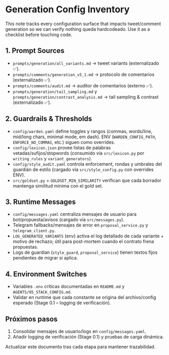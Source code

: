 # Generation Config Inventory

This note tracks every configuration surface that impacts tweet/comment generation so we can verify nothing queda hardcodeado. Use it as a checklist before touching code.

## 1. Prompt Sources
- `prompts/generation/all_variants.md` → tweet variants (externalizado ✅).
- `prompts/comments/generation_v5_1.md` → protocolo de comentarios (externalizado ✅).
- `prompts/comments/audit.md` → auditor de comentarios (externo ✅).
- `prompts/generation/tail_sampling.md` y `prompts/generation/contrast_analysis.md` → tail sampling & contrast (externalizado ✅).

## 2. Guardrails & Thresholds
- `config/warden.yaml` define toggles y rangos (commas, words/line, mid/long chars, minimal mode, em dash). ENV (`WARDEN_CONFIG_PATH`, `ENFORCE_NO_COMMAS`, etc.) siguen como overrides.
- `config/lexicon.json` provee listas de palabras vetadas/sufijos/stopwords (consumido vía `src/lexicon.py` por `writing_rules` y `variant_generators`).
- `config/style_audit.yaml` controla enforcement, rondas y umbrales del guardián de estilo (cargado vía `src/style_config.py` con overrides ENV).
- `src/goldset.py` + `GOLDSET_MIN_SIMILARITY` verifican que cada borrador mantenga similitud mínima con el gold set.

## 3. Runtime Messages
- `config/messages.yaml` centraliza mensajes de usuario para bot/propuesta/avisos (cargado vía `src/messages.py`).
- Telegram fallbacks/mensajes de error en `proposal_service.py` y `telegram_client.py`.
- `LOG_GENERATED_VARIANTS` (env) activa el log detallado de cada variante + motivo de rechazo; útil para post-mortem cuando el contrato frena propuestas.
- Logs de guardian (`style_guard`, `proposal_service`) tienen textos fijos pendientes de migrar si aplica.

## 4. Environment Switches
- Variables `.env` críticas documentadas en `README.md` y `AGENTS/05_STACK_CONFIG.md`.
- Validar en runtime que cada constante se origina del archivo/config esperado (Stage 0.1 – logging de verificación).

## Próximos pasos
1. Consolidar mensajes de usuario/logs en `config/messages.yaml`.
2. Añadir logging de verificación (Stage 0.1) y pruebas de carga dinámica.

Actualizar este documento tras cada etapa para mantener trazabilidad.
